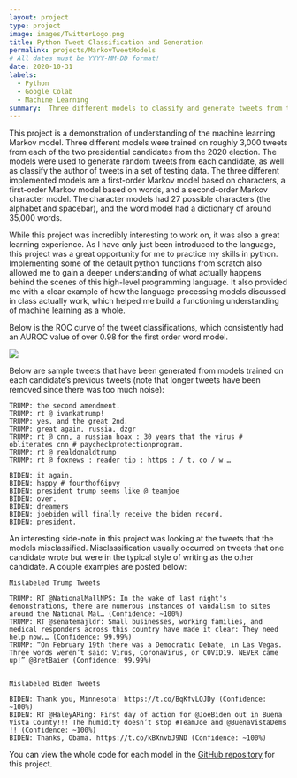 ```yaml
---
layout: project
type: project
image: images/TwitterLogo.png
title: Python Tweet Classification and Generation
permalink: projects/MarkovTweetModels
# All dates must be YYYY-MM-DD format!
date: 2020-10-31
labels:
  - Python
  - Google Colab
  - Machine Learning
summary:  Three different models to classify and generate tweets from the 2020 presidential candidates from UH Manoa's ICS 235 Machine Learning class.
---
```


This project is a demonstration of understanding of the machine learning Markov model.  Three different models were trained on roughly 3,000 tweets from each of the two presidential candidates from the 2020 election.  The models were used to generate random tweets from each candidate, as well as classify the author of tweets in a set of testing data.  The three different implemented models are a first-order Markov model based on characters, a first-order Markov model based on words, and a second-order Markov character model.  The character models had 27 possible characters (the alphabet and spacebar), and the word model had a dictionary of around 35,000 words.

While this project was incredibly interesting to work on, it was also a great learning experience.  As I have only just been introduced to the language, this project was a great opportunity for me to practice my skills in python.  Implementing some of the default python functions from scratch also allowed me to gain a deeper understanding of what actually happens behind the scenes of this high-level programming language.  It also provided me with a clear example of how the language processing models discussed in class actually work, which helped me build a functioning understanding of machine learning as a whole.

Below is the ROC curve of the tweet classifications, which consistently had an AUROC value of over 0.98 for the first order word model.

<img class="ui image" src="{{ site.baseurl }}/images/Project4Results.png">


Below are sample tweets that have been generated from models trained on each candidate’s previous tweets (note that longer tweets have been removed since there was too much noise):

```
TRUMP: the second amendment.
TRUMP: rt @ ivankatrump!
TRUMP: yes, and the great 2nd.
TRUMP: great again, russia, dzgr
TRUMP: rt @ cnn, a russian hoax : 30 years that the virus # obliterates cnn # paycheckprotectionprogram.
TRUMP: rt @ realdonaldtrump
TRUMP: rt @ foxnews : reader tip : https : / t. co / w …

BIDEN: it again.
BIDEN: happy # fourthof6ipvy
BIDEN: president trump seems like @ teamjoe
BIDEN: over.
BIDEN: dreamers
BIDEN: joebiden will finally receive the biden record.
BIDEN: president.
```

An interesting side-note in this project was looking at the tweets that the models misclassified.  Misclassification usually occurred on tweets that one candidate wrote but were in the typical style of writing as the other candidate.  A couple examples are posted below:

```
Mislabeled Trump Tweets

TRUMP: RT @NationalMallNPS: In the wake of last night's demonstrations, there are numerous instances of vandalism to sites around the National Mal… (Confidence: ~100%)
TRUMP: RT @senatemajldr: Small businesses, working families, and medical responders across this country have made it clear: They need help now.… (Confidence: 99.99%)
TRUMP: “On February 19th there was a Democratic Debate, in Las Vegas. Three words weren’t said: Virus, CoronaVirus, or COVID19. NEVER came up!” @BretBaier (Confidence: 99.99%)


Mislabeled Biden Tweets

BIDEN: Thank you, Minnesota! https://t.co/BqKfvLOJDy (Confidence: ~100%)
BIDEN: RT @HaleyARing: First day of action for @JoeBiden out in Buena Vista County!!! The humidity doesn’t stop #TeamJoe and @BuenaVistaDems !! (Confidence: ~100%)
BIDEN: Thanks, Obama. https://t.co/kBXnvbJ9ND (Confidence: ~100%)

```


You can view the whole code for each model in the [GitHub repository](https://github.com/robert-lemon-uhm/Presidential-Tweets-Markov-Models) for this project.

